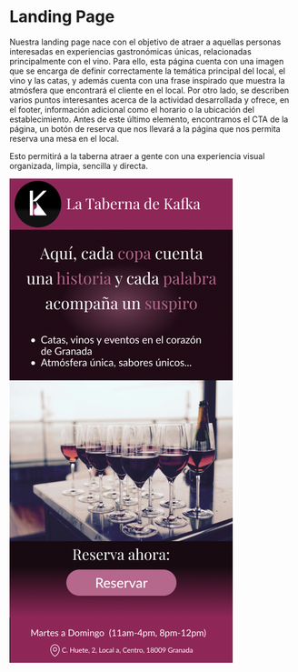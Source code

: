 # Landing Page

Nuestra landing page nace con el objetivo de atraer a aquellas personas interesadas en experiencias gastronómicas únicas, relacionadas principalmente con el vino. Para ello, esta página cuenta con una imagen que se encarga de definir correctamente la temática principal del local, el vino y las catas, y además cuenta con una frase inspirado que muestra la atmósfera que encontrará el cliente en el local. Por otro lado, se describen varios puntos interesantes acerca de la actividad desarrollada y ofrece, en el footer, información adicional como el horario o la ubicación del establecimiento. Antes de este último elemento, encontramos el CTA de la página, un botón de reserva que nos llevará a la página que nos permita reserva una mesa en el local.

Esto permitirá a la taberna atraer a gente con una experiencia visual organizada, limpia, sencilla y directa.

![LandingPage](./landingpage.png)
